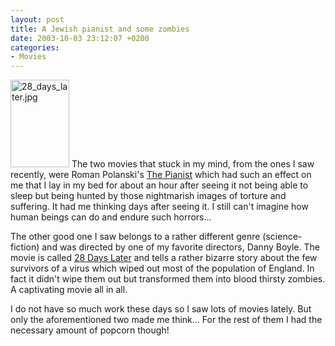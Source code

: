 ```yaml
---
layout: post
title: A Jewish pianist and some zombies
date: 2003-10-03 23:12:07 +0200
categories:
- Movies
---
```

<img alt="28_days_later.jpg" src="http://www.rusiczki.net/blog/blogpics/28_days_later.jpg" width="94" height="140" border="0" class="postimage" /> The two movies that stuck in my mind, from the ones I saw recently, were Roman Polanski's <a href="http://www.imdb.com/title/tt0253474/">The Pianist</a> which had such an effect on me that I lay in my bed for about an hour after seeing it not being able to sleep but being hunted by those nightmarish images of torture and suffering. It had me thinking days after seeing it. I still can't imagine how human beings can do and endure such horrors...

The other good one I saw belongs to a rather different genre (science-fiction) and was directed by one of my favorite directors, Danny Boyle. The movie is called <a href="http://www.imdb.com/title/tt0253474/">28 Days Later</a> and tells a rather bizarre story about the few survivors of a virus which wiped out most of the population of England. In fact it didn't wipe them out but transformed them into blood thirsty zombies. A captivating movie all in all.

I do not have so much work these days so I saw lots of movies lately. But only the aforementioned two made me think... For the rest of them I had the necessary amount of popcorn though!
